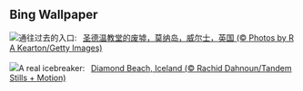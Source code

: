 ## Bing Wallpaper
![](https://www.bing.com/th?id=OHR.DwynwensDay_ZH-CN1768649253_UHD.jpg&w=1000)通往过去的入口:&nbsp;&ensp;[圣德温教堂的废墟，莫纳岛，威尔士，英国 (© Photos by R A Kearton/Getty Images)](https://www.bing.com/th?id=OHR.DwynwensDay_ZH-CN1768649253_UHD.jpg)
<br><br/>
![](https://www.bing.com/th?id=OHR.IcelandBeach_EN-US2647667820_UHD.jpg&w=1000)A real icebreaker:&nbsp;&ensp;[Diamond Beach, Iceland (© Rachid Dahnoun/Tandem Stills + Motion)](https://www.bing.com/th?id=OHR.IcelandBeach_EN-US2647667820_UHD.jpg)
<br><br/>
